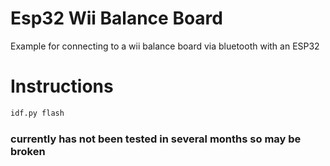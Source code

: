 # Esp32 Wii Balance Board

Example for connecting to a wii balance board via bluetooth with an ESP32

# Instructions

```idf.py set-target [board-name]
idf.py flash 
```

### currently has not been tested in several months so may be broken
